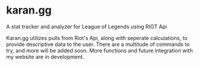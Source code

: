 # karan.gg
A stat tracker and analyzer for League of Legends using RIOT Api



Karan.gg utilizes pulls from Riot's Api, along with seperate calculations, to provide descriptive data to the user. There are a multitude of commands to try, and more will be added soon. More functions and future integration with my website are in development.
